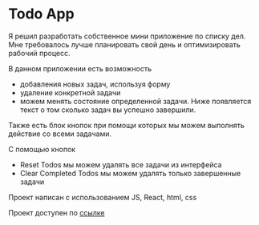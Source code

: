 # Todo App

Я решил разработать собственное мини приложение по списку дел. Мне требовалось лучше планировать свой день и оптимизировать рабочий процесс.

В данном приложении есть возможность

- добавления новых задач, используя форму
- удаление конкретной задачи
- можем менять состояние определенной задачи. Ниже появляется текст о том сколько задач вы успешно завершили.

Также есть блок кнопок при помощи которых мы можем выполнять действие со всеми задачами.

С помощью кнопок

- Reset Todos мы можем удалять все задачи из интерфейса
- Clear Completed Todos мы можем удалять только завершенные задачи

Проект написан с использованием JS, React, html, css

Проект доступен по [ссылке](https://tmillers.github.io/Todo-App/)
